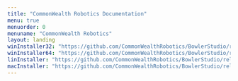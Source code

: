 ```yaml
---
title: "CommonWealth Robotics Documentation"
menu: true
menuorder: 0
menuname: "CommonWealth Robotics"
layout: landing
winInstaller32: "https://github.com/CommonWealthRobotics/BowlerStudio/releases/download/0.28.0/Windows-32-BowlerStudio-0.28.0.exe"
winInstaller64: "https://github.com/CommonWealthRobotics/BowlerStudio/releases/download/0.28.0/Windows-64-BowlerStudio-0.28.0.exe"
linInstaller: "https://github.com/CommonWealthRobotics/BowlerStudio/releases/download/0.28.0/Ubuntu-BowlerStudio-0.28.0.deb"
macInstaller: "https://github.com/CommonWealthRobotics/BowlerStudio/releases/download/0.28.0/MacOSX-BowlerStudio-0.28.0.zip"
---
```


